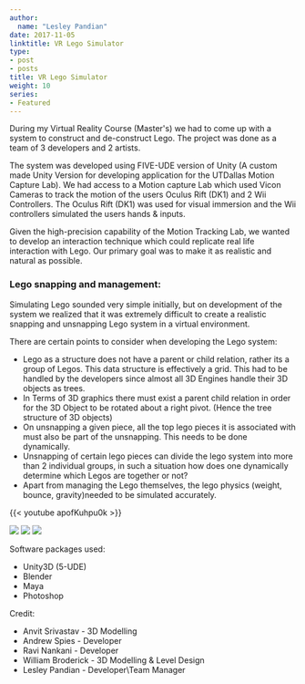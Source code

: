 ```yaml
---
author:
  name: "Lesley Pandian"
date: 2017-11-05
linktitle: VR Lego Simulator
type:
- post
- posts
title: VR Lego Simulator
weight: 10
series:
- Featured
---
```


During my Virtual Reality Course (Master's) we had to come up with a system to construct and de-construct Lego. The project was done as a team of 3 developers and 2 artists.

The system was developed using FIVE-UDE version of Unity (A custom made Unity Version for developing application for the UTDallas Motion Capture Lab). We had access to a Motion capture Lab which used Vicon Cameras to track the motion of the users Oculus Rift (DK1) and 2 Wii Controllers. The Oculus Rift (DK1) was used for visual immersion and the Wii controllers simulated the users hands & inputs.


Given the high-precision capability of the Motion Tracking Lab, we wanted to develop an interaction technique which could replicate real life interaction with Lego. Our primary goal was to make it as realistic and natural as possible.

### Lego snapping and management:

 Simulating Lego sounded very simple initially, but on development of the system we realized that it was extremely difficult to create a realistic snapping and unsnapping Lego system in a virtual environment.

There are certain points to consider when developing the Lego system:
 - Lego as a structure does not have a parent or child relation, rather its a group of Legos. This data structure is effectively a grid. This had to be handled by the developers since almost all 3D Engines handle their 3D objects as trees.
 - In Terms of 3D graphics there must exist a parent child relation in order for the 3D Object to be rotated about a right pivot. (Hence the tree structure of 3D objects)
 - On unsnapping a given piece, all the top lego pieces it is associated with must also be part of the unsnapping. This needs to be done dynamically.
 - Unsnapping of certain lego pieces can divide the lego system into more than 2 individual groups, in such a situation how does one dynamically determine which Legos are together or not?
 - Apart from managing the Lego themselves, the lego physics (weight, bounce, gravity)needed to be simulated accurately.


{{< youtube apofKuhpu0k >}}


![](http://2.bp.blogspot.com/-tXPMUkvb6jc/VOEFA9_no8I/AAAAAAAADoI/tMh8UfWIK8k/s1600/IMG_20150210_140440.jpg)
![](http://2.bp.blogspot.com/-J0ApybCkijE/VOEFXxACqqI/AAAAAAAADoU/pHqJj-qiIR4/s1600/IMG_20150212_170658.jpg)
![](http://2.bp.blogspot.com/-L3Va-VNgwaQ/VOEFXz8Up_I/AAAAAAAADoY/jvU2c2-X6L8/s1600/IMG_20150212_164421.jpg)

Software packages used:
- Unity3D (5-UDE)
- Blender
- Maya
- Photoshop

Credit:
- Anvit Srivastav - 3D Modelling
- Andrew Spies - Developer
- Ravi Nankani - Developer
- William Broderick - 3D Modelling & Level Design
- Lesley Pandian - Developer\Team Manager